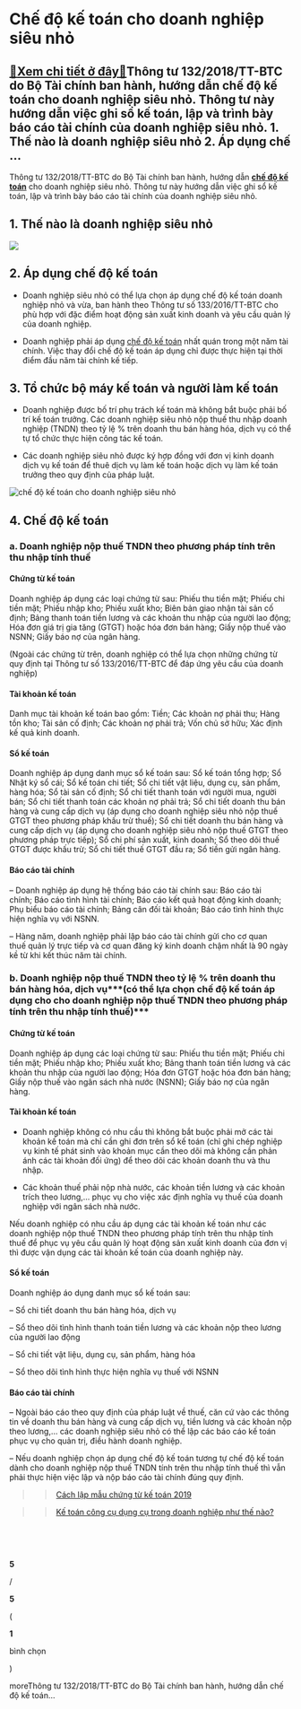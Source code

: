 Chế độ kế toán cho doanh nghiệp siêu nhỏ
========================================

[:gift:Xem chi tiết ở đây:gift:](https://hddtvn.com/che-do-ke-toan-cho-doanh-nghiep-sieu-nho/)Thông tư 132/2018/TT-BTC do Bộ Tài chính ban hành, hướng dẫn chế độ kế toán cho doanh nghiệp siêu nhỏ. Thông tư này hướng dẫn việc ghi sổ kế toán, lập và trình bày báo cáo tài chính của doanh nghiệp siêu nhỏ. 1. Thế nào là doanh nghiệp siêu nhỏ 2. Áp dụng chế …
---------------------------------------------------------------------------------------------------------------------------------------------------------------------------------------------------------------------------------------------------------------------

Thông tư 132/2018/TT-BTC do Bộ Tài chính ban hành, hướng dẫn [**chế độ kế toán**](#) cho doanh nghiệp siêu nhỏ. Thông tư này hướng dẫn việc ghi sổ kế toán, lập và trình bày báo cáo tài chính của doanh nghiệp siêu nhỏ.


**1. Thế nào là doanh nghiệp siêu nhỏ**
---------------------------------------


![](https://hddtvn.com/wp-content/uploads/2021/01/Capture.png)


**2. Áp dụng chế độ kế toán**
-----------------------------




* Doanh nghiệp siêu nhỏ có thể lựa chọn áp dụng chế độ kế toán doanh nghiệp nhỏ và vừa, ban hành theo Thông tư số 133/2016/TT-BTC cho phù hợp với đặc điểm hoạt động sản xuất kinh doanh và yêu cầu quản lý của doanh nghiệp.

* Doanh nghiệp phải áp dụng [chế độ kế toán](#) nhất quán trong một năm tài chính. Việc thay đổi chế độ kế toán áp dụng chỉ được thực hiện tại thời điểm đầu năm tài chính kế tiếp.



**3. Tổ chức bộ máy kế toán và người làm kế toán**
--------------------------------------------------




* Doanh nghiệp được bố trí phụ trách kế toán mà không bắt buộc phải bố trí kế toán trưởng. Các doanh nghiệp siêu nhỏ nộp thuế thu nhập doanh nghiệp (TNDN) theo tỷ lệ % trên doanh thu bán hàng hóa, dịch vụ có thể tự tổ chức thực hiện công tác kế toán.

* Các doanh nghiệp siêu nhỏ được ký hợp đồng với đơn vị kinh doanh dịch vụ kế toán để thuê dịch vụ làm kế toán hoặc dịch vụ làm kế toán trưởng theo quy định của pháp luật.



![chế độ kế toán cho doanh nghiệp siêu nhỏ](https://hddtvn.com/wp-content/uploads/2021/01/5-2.jpg)


**4. Chế độ kế toán**
---------------------


### **a. Doanh nghiệp nộp thuế TNDN theo phương pháp tính trên thu nhập tính thuế**


#### **Chứng từ kế toán**


Doanh nghiệp áp dụng các loại chứng từ sau: Phiếu thu tiền mặt; Phiếu chi tiền mặt; Phiếu nhập kho; Phiếu xuất kho; Biên bản giao nhận tài sản cố định; Bảng thanh toán tiền lương và các khoản thu nhập của người lao động; Hóa đơn giá trị gia tăng (GTGT) hoặc hóa đơn bán hàng; Giấy nộp thuế vào NSNN; Giấy báo nợ của ngân hàng.


(Ngoài các chứng từ trên, doanh nghiệp có thể lựa chọn những chứng từ quy định tại Thông tư số 133/2016/TT-BTC để đáp ứng yêu cầu của doanh nghiệp)


#### **Tài khoản kế toán**


Danh mục tài khoản kế toán bao gồm: Tiền; Các khoản nợ phải thu; Hàng tồn kho; Tài sản cố định; Các khoản nợ phải trả; Vốn chủ sở hữu; Xác định kế quả kinh doanh.


#### **Sổ kế toán**


Doanh nghiệp áp dụng danh mục sổ kế toán sau: Sổ kế toán tổng hợp; Sổ Nhật ký sổ cái; Sổ kế toán chi tiết; Sổ chi tiết vật liệu, dụng cụ, sản phẩm, hàng hóa; Sổ tài sản cố định; Sổ chi tiết thanh toán với người mua, người bán; Sổ chi tiết thanh toán các khoản nợ phải trả; Sổ chi tiết doanh thu bán hàng và cung cấp dịch vụ (áp dụng cho doanh nghiệp siêu nhỏ nộp thuế GTGT theo phương pháp khấu trừ thuế); Sổ chi tiết doanh thu bán hàng và cung cấp dịch vụ (áp dụng cho doanh nghiệp siêu nhỏ nộp thuế GTGT theo phương pháp trực tiếp); Sổ chi phí sản xuất, kinh doanh; Sổ theo dõi thuế GTGT được khấu trừ; Sổ chi tiết thuế GTGT đầu ra; Sổ tiền gửi ngân hàng.


#### **Báo cáo tài chính**


– Doanh nghiệp áp dụng hệ thống báo cáo tài chính sau: Báo cáo tài chính; Báo cáo tình hình tài chính; Báo cáo kết quả hoạt động kinh doanh; Phụ biểu báo cáo tài chính; Bảng cân đối tài khoản; Báo cáo tình hình thực hiện nghĩa vụ với NSNN.


– Hàng năm, doanh nghiệp phải lập báo cáo tài chính gửi cho cơ quan thuế quản lý trực tiếp và cơ quan đăng ký kinh doanh chậm nhất là 90 ngày kề từ khi kết thúc năm tài chính.


### **b. Doanh nghiệp nộp thuế TNDN theo tỷ lệ % trên doanh thu bán hàng hóa, dịch vụ*****(có thể lựa chọn chế độ kế toán áp dụng cho cho doanh nghiệp nộp thuế TNDN theo phương pháp tính trên thu nhập tính thuế)***


#### **Chứng từ kế toán**


Doanh nghiệp áp dụng các loại chứng từ sau: Phiếu thu tiền mặt; Phiếu chi tiền mặt; Phiếu nhập kho; Phiếu xuất kho; Bảng thanh toán tiền lương và các khoản thu nhập của người lao động; Hóa đơn GTGT hoặc hóa đơn bán hàng; Giấy nộp thuế vào ngân sách nhà nước (NSNN); Giấy báo nợ của ngân hàng.


#### **Tài khoản kế toán**




* Doanh nghiệp không có nhu cầu thì không bắt buộc phải mở các tài khoản kế toán mà chỉ cần ghi đơn trên sổ kế toán (chỉ ghi chép nghiệp vụ kinh tế phát sinh vào khoản mục cần theo dõi mà không cần phản ánh các tài khoản đối ứng) để theo dõi các khoản doanh thu và thu nhập.

* Các khoản thuế phải nộp nhà nước, các khoản tiền lương và các khoản trích theo lương,… phục vụ cho việc xác định nghĩa vụ thuế của doanh nghiệp với ngân sách nhà nước.



Nếu doanh nghiệp có nhu cầu áp dụng các tài khoản kế toán như các doanh nghiệp nộp thuế TNDN theo phương pháp tính trên thu nhập tính thuế để phục vụ yêu cầu quản lý hoạt động sản xuất kinh doanh của đơn vị thì được vận dụng các tài khoản kế toán của doanh nghiệp này.


#### **Sổ kế toán**


Doanh nghiệp áo dụng danh mục sổ kế toán sau:


– Sổ chi tiết doanh thu bán hàng hóa, dịch vụ


– Sổ theo dõi tình hình thanh toán tiền lương và các khoản nộp theo lương của người lao động


– Sổ chi tiết vật liệu, dụng cụ, sản phẩm, hàng hóa


– Sổ theo dõi tình hình thực hiện nghĩa vụ thuế với NSNN


#### **Báo cáo tài chính**


– Ngoài báo cáo theo quy định của pháp luật về thuế, căn cứ vào các thông tin về doanh thu bán hàng và cung cấp dịch vụ, tiền lương và các khoản nộp theo lương,… các doanh nghiệp siêu nhỏ có thể lập các báo cáo kế toán phục vụ cho quản trị, điều hành doanh nghiệp.


– Nếu doanh nghiệp chọn áp dụng chế độ kế toán tương tự chế độ kế toán dành cho doanh nghiệp nộp thuế TNDN tính trên thu nhập tính thuế thì vẫn phải thực hiện việc lập và nộp báo cáo tài chính đúng quy định.


>> [Cách lập mẫu chứng từ kế toán 2019](#)


>> [Kế toán công cụ dụng cụ trong doanh nghiệp như thế nào?](#)


 


 








































**5**  

/  

**5**  

(  

**1**  

  

 bình chọn   

)


moreThông tư 132/2018/TT-BTC do Bộ Tài chính ban hành, hướng dẫn chế độ kế toán…

